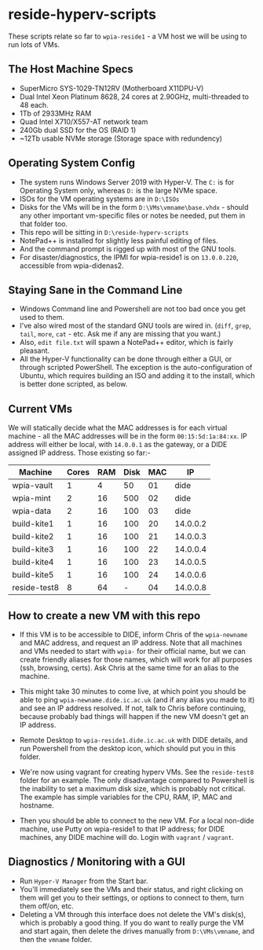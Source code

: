 # reside-hyperv-scripts

These scripts relate so far to `wpia-reside1` - a VM host we will be using
to run lots of VMs.

## The Host Machine Specs

* SuperMicro SYS-1029-TN12RV (Motherboard X11DPU-V)
* Dual Intel Xeon Platinum 8628, 24 cores at 2.90GHz, multi-threaded to 48 each.
* 1Tb of 2933MHz RAM
* Quad Intel X710/X557-AT network team
* 240Gb dual SSD for the OS (RAID 1)
* ~12Tb usable NVMe storage (Storage space with redundency)

## Operating System Config

* The system runs Windows Server 2019 with Hyper-V. The `C:` is for Operating System
only, whereas `D:` is the large NVMe space. 
* ISOs for the VM operating systems are in `D:\ISOs`
* Disks for the VMs will be in the form `D:\VMs\vmname\base.vhdx` - should any other
important vm-specific files or notes be needed, put them in that folder too.
* This repo will be sitting in `D:\reside-hyperv-scripts`
* NotePad++ is installed for slightly less painful editing of files. 
* And the command prompt is rigged up with most of the GNU tools.
* For disaster/diagnostics, the IPMI for wpia-reside1 is on `13.0.0.220`, accessible
from wpia-didenas2.

## Staying Sane in the Command Line

* Windows Command line and Powershell are not too bad once you get used to them.
* I've also wired most of the standard GNU tools are wired in. (`diff`, `grep`, 
`tail`, `more`, `cat` - etc. Ask me if any are missing that you want.)
* Also, `edit file.txt` will spawn a NotePad++ editor, which is fairly pleasant.
* All the Hyper-V functionality can be done through either a GUI, or through scripted
PowerShell. The exception is the auto-configuration of Ubuntu, which requires building an ISO
and adding it to the install, which is better done scripted, as below.

## Current VMs

We will statically decide what the MAC addresses is for each virtual machine - all
the MAC addresses will be in the form `00:15:5d:1a:84:xx`. IP address will either be
local, with `14.0.0.1` as the gateway, or a DIDE assigned IP address. Those existing so far:-

| Machine      | Cores | RAM | Disk | MAC |     IP   |
|--------------|-------|-----|------|-----|----------|
| wpia-vault   |   1   |  4  |  50  |  01 |   dide   |
| wpia-mint    |   2   | 16  | 500  |  02 |   dide   |
| wpia-data    |   2   | 16  | 100  |  03 |   dide   |
| build-kite1  |   1   | 16  | 100  |  20 | 14.0.0.2 |
| build-kite2  |   1   | 16  | 100  |  21 | 14.0.0.3 |
| build-kite3  |   1   | 16  | 100  |  22 | 14.0.0.4 |
| build-kite4  |   1   | 16  | 100  |  23 | 14.0.0.5 |
| build-kite5  |   1   | 16  | 100  |  24 | 14.0.0.6 |
| reside-test8 |   8   |  64 |  -   |  04 | 14.0.0.8 | 

## How to create a new VM with this repo

* If this VM is to be accessible to DIDE, inform Chris of the `wpia-newname`
and MAC address, and request an IP address. Note that all machines and VMs needed
to start with `wpia-` for their official name, but we can create friendly aliases
for those names, which will work for all purposes (ssh, browsing, certs). Ask Chris
at the same time for an alias to the machine. 

* This might take 30 minutes to come live, at which point you should be able to ping 
`wpia-newname.dide.ic.ac.uk` (and if any alias you made to it) and see an IP address 
resolved. If not, talk to Chris before continuing, because probably bad things will
happen if the new VM doesn't get an IP address.

* Remote Desktop to `wpia-reside1.dide.ic.ac.uk` with DIDE details, and run Powershell
from the desktop icon, which should put you in this folder.

* We're now using vagrant for creating hyperv VMs. See the `reside-test8` folder 
for an example. The only disadvantage compared to Powershell is the inability
to set a maximum disk size, which is probably not critical. The example has
simple variables for the CPU, RAM, IP, MAC and hostname. 

* Then you should be able to connect to the new VM. For a local non-dide machine, use
Putty on wpia-reside1 to that IP address; for DIDE machines, any DIDE machine will do.
Login with `vagrant` / `vagrant`. 

## Diagnostics / Monitoring with a GUI

* Run `Hyper-V Manager` from the Start bar.
* You'll immediately see the VMs and their status, and right clicking on them
will get you to their settings, or options to connect to them, turn them off/on, etc.
* Deleting a VM through this interface does not delete the VM's disk(s), which is 
probably a good thing. If you do want to really purge the VM and start again, then
delete the drives manually from `D:\VMs\vmname`, and then the `vmname` folder.
